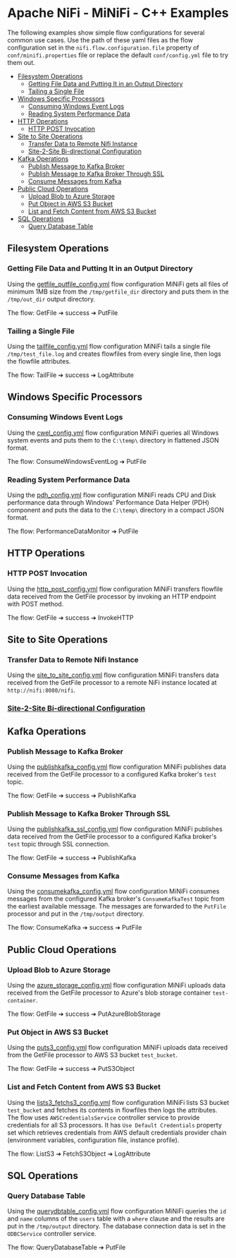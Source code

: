 <!--
  Licensed to the Apache Software Foundation (ASF) under one or more
  contributor license agreements.  See the NOTICE file distributed with
  this work for additional information regarding copyright ownership.
  The ASF licenses this file to You under the Apache License, Version 2.0
  (the "License"); you may not use this file except in compliance with
  the License.  You may obtain a copy of the License at
      http://www.apache.org/licenses/LICENSE-2.0
  Unless required by applicable law or agreed to in writing, software
  distributed under the License is distributed on an "AS IS" BASIS,
  WITHOUT WARRANTIES OR CONDITIONS OF ANY KIND, either express or implied.
  See the License for the specific language governing permissions and
  limitations under the License.
-->
# Apache NiFi - MiNiFi - C++ Examples

The following examples show simple flow configurations for several common use cases. Use the path of these yaml files as the flow configuration set in the `nifi.flow.configuration.file` property of `conf/minifi.properties` file or replace the default `conf/config.yml` file to try them out.

- [Filesystem Operations](#filesystem-operations)
  - [Getting File Data and Putting It in an Output Directory](#getting-file-data-and-putting-it-in-an-output-directory)
  - [Tailing a Single File](#tailing-a-single-file)
- [Windows Specific Processors](#windows-specific-processors)
  - [Consuming Windows Event Logs](#consuming-windows-event-logs)
  - [Reading System Performance Data](#reading-system-performance-data)
- [HTTP Operations](#http-operations)
  - [HTTP POST Invocation](#http-post-invocation)
- [Site to Site Operations](#site-to-site-operations)
  - [Transfer Data to Remote Nifi Instance](#transfer-data-to-remote-nifi-instance)
  - [Site-2-Site Bi-directional Configuration](#site-2-site-bi-directional-configuration)
- [Kafka Operations](#kafka-operations)
  - [Publish Message to Kafka Broker](#publish-message-to-kafka-broker)
  - [Publish Message to Kafka Broker Through SSL](#publish-message-to-kafka-broker-through-ssl)
  - [Consume Messages from Kafka](#consume-messages-from-kafka)
- [Public Cloud Operations](#public-cloud-operations)
  - [Upload Blob to Azure Storage](#upload-blob-to-azure-storage)
  - [Put Object in AWS S3 Bucket](#put-object-in-aws-s3-bucket)
  - [List and Fetch Content from AWS S3 Bucket](#list-and-fetch-content-from-aws-s3-bucket)
- [SQL Operations](#sql-operations)
  - [Query Database Table](#query-database-table)

## Filesystem Operations

### Getting File Data and Putting It in an Output Directory

Using the [getfile_putfile_config.yml](getfile_putfile_config.yml) flow configuration MiNiFi gets all files of minimum 1MB size from the `/tmp/getfile_dir` directory and puts them in the `/tmp/out_dir` output directory.

The flow: GetFile &#10132; success &#10132; PutFile

### Tailing a Single File

Using the [tailfile_config.yml](tailfile_config.yml) flow configuration MiNiFi tails a single file `/tmp/test_file.log` and creates flowfiles from every single line, then logs the flowfile attributes.

The flow: TailFile &#10132; success &#10132; LogAttribute

## Windows Specific Processors

### Consuming Windows Event Logs

Using the [cwel_config.yml](cwel_config.yml) flow configuration MiNiFi queries all Windows system events and puts them to the `C:\temp\` directory in flattened JSON format.

The flow: ConsumeWindowsEventLog &#10132; PutFile

### Reading System Performance Data

Using the [pdh_config.yml](pdh_config.yml) flow configuration MiNiFi reads CPU and Disk performance data through Windows' Performance Data Helper (PDH) component and puts the data to the `C:\temp\` directory in a compact JSON format.

The flow: PerformanceDataMonitor &#10132; PutFile

## HTTP Operations

### HTTP POST Invocation

Using the [http_post_config.yml](http_post_config.yml) flow configuration MiNiFi transfers flowfile data received from the GetFile processor by invoking an HTTP endpoint with POST method.

The flow: GetFile &#10132; success &#10132; InvokeHTTP

## Site to Site Operations

### Transfer Data to Remote Nifi Instance

Using the [site_to_site_config.yml](site_to_site_config.yml) flow configuration MiNiFi transfers data received from the GetFile processor to a remote NiFi instance located at `http://nifi:8080/nifi`.

### [Site-2-Site Bi-directional Configuration](BidirectionalSiteToSite/README.md)

## Kafka Operations

### Publish Message to Kafka Broker

Using the [publishkafka_config.yml](publishkafka_config.yml) flow configuration MiNiFi publishes data received from the GetFile processor to a configured Kafka broker's `test` topic.

The flow: GetFile &#10132; success &#10132; PublishKafka

### Publish Message to Kafka Broker Through SSL

Using the [publishkafka_ssl_config.yml](publishkafka_ssl_config.yml) flow configuration MiNiFi publishes data received from the GetFile processor to a configured Kafka broker's `test` topic through SSL connection.

The flow: GetFile &#10132; success &#10132; PublishKafka

### Consume Messages from Kafka

Using the [consumekafka_config.yml](consumekafka_config.yml) flow configuration MiNiFi consumes messages from the configured Kafka broker's `ConsumeKafkaTest` topic from the earliest available message. The messages are forwarded to the `PutFile` processor and put in the `/tmp/output` directory.

The flow: ConsumeKafka &#10132; success &#10132; PutFile

## Public Cloud Operations

### Upload Blob to Azure Storage

Using the [azure_storage_config.yml](azure_storage_config.yml) flow configuration MiNiFi uploads data received from the GetFile processor to Azure's blob storage container `test-container`.

The flow: GetFile &#10132; success &#10132; PutAzureBlobStorage

### Put Object in AWS S3 Bucket

Using the [puts3_config.yml](puts3_config.yml) flow configuration MiNiFi uploads data received from the GetFile processor to AWS S3 bucket `test_bucket`.

The flow: GetFile &#10132; success &#10132; PutS3Object

### List and Fetch Content from AWS S3 Bucket

Using the [lists3_fetchs3_config.yml](lists3_fetchs3_config.yml) flow configuration MiNiFi lists S3 bucket `test_bucket` and fetches its contents in flowfiles then logs the attributes. The flow uses `AWSCredentialsService` controller service to provide credentials for all S3 processors. It has `Use Default Credentials` property set which retrieves credentials from AWS default credentials provider chain (environment variables, configuration file, instance profile).

The flow: ListS3 &#10132; FetchS3Object &#10132; LogAttribute

## SQL Operations

### Query Database Table

Using the [querydbtable_config.yml](querydbtable_config.yml) flow configuration MiNiFi queries the `id` and `name` columns of the `users` table with a `where` clause and the results are put in the `/tmp/output` directory. The database connection data is set in the `ODBCService` controller service.

The flow: QueryDatabaseTable &#10132; PutFile

